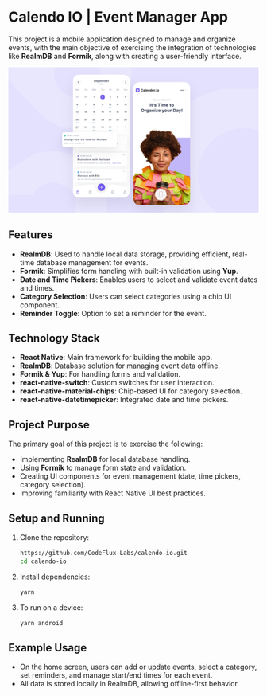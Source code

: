 # Calendo IO | Event Manager App

This project is a mobile application designed to manage and organize events, with the main objective of exercising the integration of technologies like **RealmDB** and **Formik**, along with creating a user-friendly interface.

![Screenshot](assets/calendo-io-cover.png)

## Features

-   **RealmDB**: Used to handle local data storage, providing efficient, real-time database management for events.
-   **Formik**: Simplifies form handling with built-in validation using **Yup**.
-   **Date and Time Pickers**: Enables users to select and validate event dates and times.
-   **Category Selection**: Users can select categories using a chip UI component.
-   **Reminder Toggle**: Option to set a reminder for the event.

## Technology Stack

-   **React Native**: Main framework for building the mobile app.
-   **RealmDB**: Database solution for managing event data offline.
-   **Formik & Yup**: For handling forms and validation.
-   **react-native-switch**: Custom switches for user interaction.
-   **react-native-material-chips**: Chip-based UI for category selection.
-   **react-native-datetimepicker**: Integrated date and time pickers.

## Project Purpose

The primary goal of this project is to exercise the following:

-   Implementing **RealmDB** for local database handling.
-   Using **Formik** to manage form state and validation.
-   Creating UI components for event management (date, time pickers, category selection).
-   Improving familiarity with React Native UI best practices.

## Setup and Running

1. Clone the repository:

    ```bash
    https://github.com/CodeFlux-Labs/calendo-io.git
    cd calendo-io

    ```

2. Install dependencies:

    ```bash
    yarn

    ```

3. To run on a device:
    ```bash
    yarn android
    ```

## Example Usage

-   On the home screen, users can add or update events, select a category, set reminders, and manage start/end times for each event.
-   All data is stored locally in RealmDB, allowing offline-first behavior.
